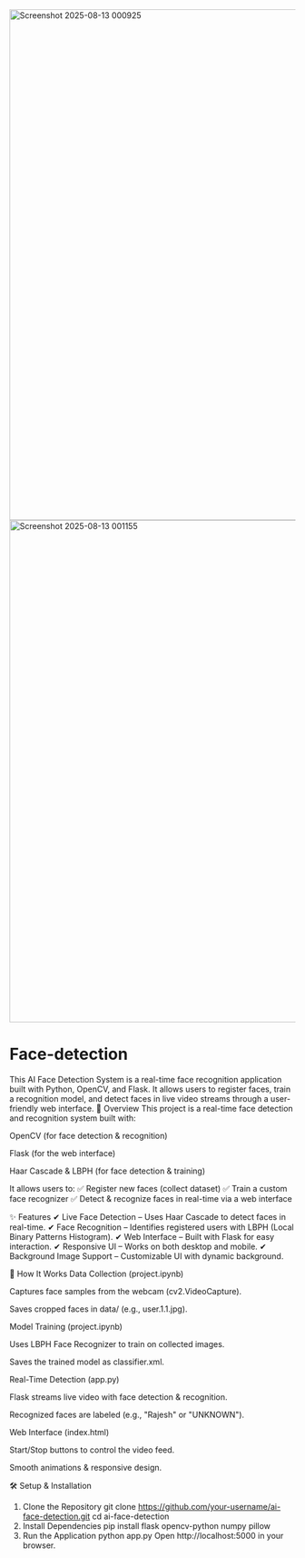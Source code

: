 <img width="1865" height="899" alt="Screenshot 2025-08-13 000925" src="https://github.com/user-attachments/assets/aa53bf9f-8023-45b8-a50b-f0eaddba275d" />
<img width="1892" height="884" alt="Screenshot 2025-08-13 001155" src="https://github.com/user-attachments/assets/91ed977e-340a-427b-8100-90e4ed4060fd" />


# Face-detection
This AI Face Detection System is a real-time face recognition application built with Python, OpenCV, and Flask. It allows users to register faces, train a recognition model, and detect faces in live video streams through a user-friendly web interface.
📌 Overview
This project is a real-time face detection and recognition system built with:

OpenCV (for face detection & recognition)

Flask (for the web interface)

Haar Cascade & LBPH (for face detection & training)

It allows users to:
✅ Register new faces (collect dataset)
✅ Train a custom face recognizer
✅ Detect & recognize faces in real-time via a web interface

✨ Features
✔ Live Face Detection – Uses Haar Cascade to detect faces in real-time.
✔ Face Recognition – Identifies registered users with LBPH (Local Binary Patterns Histogram).
✔ Web Interface – Built with Flask for easy interaction.
✔ Responsive UI – Works on both desktop and mobile.
✔ Background Image Support – Customizable UI with dynamic background.

🚀 How It Works
Data Collection (project.ipynb)

Captures face samples from the webcam (cv2.VideoCapture).

Saves cropped faces in data/ (e.g., user.1.1.jpg).

Model Training (project.ipynb)

Uses LBPH Face Recognizer to train on collected images.

Saves the trained model as classifier.xml.

Real-Time Detection (app.py)

Flask streams live video with face detection & recognition.

Recognized faces are labeled (e.g., "Rajesh" or "UNKNOWN").

Web Interface (index.html)

Start/Stop buttons to control the video feed.

Smooth animations & responsive design.

🛠 Setup & Installation
1. Clone the Repository
git clone https://github.com/your-username/ai-face-detection.git
cd ai-face-detection
2. Install Dependencies
pip install flask opencv-python numpy pillow
3. Run the Application
python app.py
Open http://localhost:5000 in your browser.
